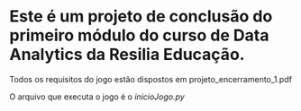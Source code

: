 # Este é um projeto de conclusão do primeiro módulo do curso de Data Analytics da Resilia Educação. 

Todos os requisitos do jogo estão dispostos em projeto_encerramento_1.pdf

O arquivo que executa o jogo é o *inicioJogo.py*
